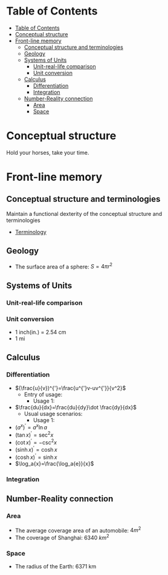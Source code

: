 # Table of Contents
- [Table of Contents](#table-of-contents)
- [Conceptual structure](#conceptual-structure)
- [Front-line memory](#front-line-memory)
  - [Conceptual structure and terminologies](#conceptual-structure-and-terminologies)
  - [Geology](#geology)
  - [Systems of Units](#systems-of-units)
    - [Unit-real-life comparison](#unit-real-life-comparison)
    - [Unit conversion](#unit-conversion)
  - [Calculus](#calculus)
    - [Differentiation](#differentiation)
    - [Integration](#integration)
  - [Number-Reality connection](#number-reality-connection)
    - [Area](#area)
    - [Space](#space)
# Conceptual structure
Hold your horses, take your time.
# Front-line memory
## Conceptual structure and terminologies
Maintain a functional dexterity of the conceptual structure and terminologies
- [Terminology](./terminology.md)

## Geology
- The surface area of a sphere: $S=4\pi r^2$

## Systems of Units
### Unit-real-life comparison
### Unit conversion
- 1 inch(in.) = 2.54 cm
- 1 mi

## Calculus
### Differentiation
- $(\frac{u}{v})^{'}=\frac{u^{'}v-uv^{'}}{v^2}$
  - Entry of usage:
    - Usage 1:
- $\frac{du}{dx}=\frac{du}{dy}\dot \frac{dy}{dx}$
  - Usual usage scenarios:
    - Usage 1:
- ${(a^x)}^{'}=a^x \ln{a}$
- ${(\tan{x})}^{'}={\sec^2{x}}$
- ${(\cot{x})}^{'}={-\csc^2{x}}$
- ${(\sinh{x})}^{'}={\cosh{x}}$
- ${(\cosh{x})}^{'}={\sinh{x}}$
- $\log_a{x}=\frac{\log_a{e}}{x}$

### Integration


## Number-Reality connection

### Area
- The average coverage area of an automobile: $4m^2$ 
- The coverage of Shanghai: 6340 ${km}^2$

### Space
- The radius of the Earth: 6371 km